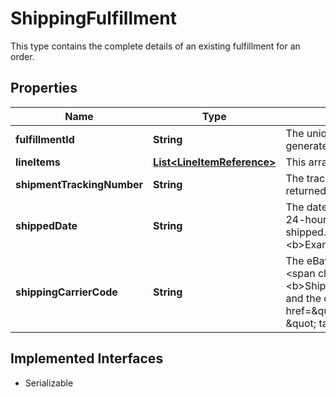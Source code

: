 

# ShippingFulfillment

This type contains the complete details of an existing fulfillment for an order.
## Properties

Name | Type | Description | Notes
------------ | ------------- | ------------- | -------------
**fulfillmentId** | **String** | The unique identifier of the fulfillment; for example, &lt;code&gt;9405509699937003457459&lt;/code&gt;. This eBay-generated value is created with a successful &lt;b&gt;createShippingFulfillment&lt;/b&gt; call. |  [optional]
**lineItems** | [**List&lt;LineItemReference&gt;**](LineItemReference.md) | This array contains a list of one or more line items (and purchased quantity) to which the fulfillment applies. |  [optional]
**shipmentTrackingNumber** | **String** | The tracking number provided by the shipping carrier for the package shipped in this fulfillment. This field is returned if available. |  [optional]
**shippedDate** | **String** | The date and time that the fulfillment package was shipped. This timestamp is in ISO 8601 format, which uses the 24-hour Universal Coordinated Time (UTC) clock. This field should only be returned if the package has been shipped.&lt;br /&gt;&lt;br /&gt;&lt;b&gt;Format:&lt;/b&gt; &lt;code&gt;[YYYY]-[MM]-[DD]T[hh]:[mm]:[ss].[sss]Z&lt;/code&gt; &lt;br /&gt;&lt;b&gt;Example:&lt;/b&gt; &lt;code&gt;2015-08-04T19:09:02.768Z&lt;/code&gt; |  [optional]
**shippingCarrierCode** | **String** | The eBay code identifying the shipping carrier for this fulfillment. This field is returned if available. &lt;br /&gt;&lt;br /&gt;&lt;span class&#x3D;\&quot;tablenote\&quot;&gt;&lt;strong&gt;Note:&lt;/strong&gt; The Trading API&#39;s &lt;b&gt;ShippingCarrierCodeType&lt;/b&gt; enumeration type contains the most current list of eBay shipping carrier codes and the countries served by each carrier. See &lt;a href&#x3D;\&quot;https://developer.ebay.com/Devzone/XML/docs/Reference/eBay/types/ShippingCarrierCodeType.html \&quot; target&#x3D;\&quot;_blank\&quot;&gt;ShippingCarrierCodeType&lt;/a&gt;.&lt;/span&gt; |  [optional]


## Implemented Interfaces

* Serializable


